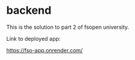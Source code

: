 # backend
This is the solution to part 2 of fsopen university.

Link to deployed app:

 https://fso-app.onrender.com/
